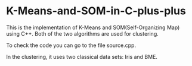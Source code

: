 # K-Means-and-SOM-in-C-plus-plus

This is the implementation of K-Means and SOM(Self-Organizing Map) using C++. Both of the two algorithms are used for clustering.

To check the code you can go to the file source.cpp.

In the clustering, it uses two classical data sets: Iris and BME.
